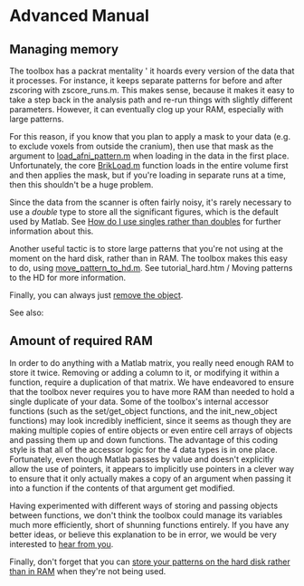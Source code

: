 # Advanced Manual #

## Managing memory ##

The toolbox has a packrat mentality ' it hoards every version of the data that it processes. For instance, it keeps separate patterns for before and after zscoring with zscore\_runs.m. This makes sense, because it makes it easy to take a step back in the analysis path and re-run things with slightly different parameters. However, it can eventually clog up your RAM, especially with large patterns.

For this reason, if you know that you plan to apply a mask to your data (e.g. to exclude voxels from outside the cranium), then use that mask as the argument to [load\_afni\_pattern.m](http://code.google.com/p/princeton-mvpa-toolbox/source/browse/trunk/core/io/load_afni_pattern.m) when loading in the data in the first place. Unfortunately, the core [BrikLoad.m](http://code.google.com/p/princeton-mvpa-toolbox/source/browse/trunk/afni_matlab/BrikLoad.m) function loads in the entire volume first and then applies the mask, but if you're loading in separate runs at a time, then this shouldn't be a huge problem.

Since the data from the scanner is often fairly noisy, it's rarely necessary to use a _double_ type to store all the significant figures, which is the default used by Matlab. See [How do I use singles rather than doubles](HowtosPattern#How_do_I_store_a_pattern_as_singles_rather_than_doubles.md) for further information about this.

Another useful tactic is to store large patterns that you're not using at the moment on the hard disk, rather than in RAM. The toolbox makes this easy to do, using [move\_pattern\_to\_hd.m](http://code.google.com/p/princeton-mvpa-toolbox/source/browse/trunk/core/subj/move_pattern_to_hd.m). See tutorial\_hard.htm / Moving patterns to the HD for more information.

Finally, you can always just [remove the object](ManualAdvancedRemovingObjects.md).

See also:

## Amount of required RAM ##

In order to do anything with a Matlab matrix, you really need enough RAM to store it twice. Removing or adding a column to it, or modifying it within a function, require a duplication of that matrix. We have endeavored to ensure that the toolbox never requires you to have more RAM than needed to hold a single duplicate of your data. Some of the toolbox's internal accessor functions (such as the set/get\_object functions, and the init\_new\_object functions) may look incredibly inefficient, since it seems as though they are making multiple copies of entire objects or even entire cell arrays of objects and passing them up and down functions. The advantage of this coding style is that all of the accessor logic for the 4 data types is in one place. Fortunately, even though Matlab passes by value and doesn't explicitly allow the use of pointers, it appears to implicitly use pointers in a clever way to ensure that it only actually makes a copy of an argument when passing it into a function if the contents of that argument get modified.

Having experimented with different ways of storing and passing objects between functions, we don't think the toolbox could manage its variables much more efficiently, short of shunning functions entirely. If you have any better ideas, or believe this explanation to be in error, we would be very interested to [hear from you](ContactDetails.md).

Finally, don't forget that you can [store your patterns on the hard disk rather than in RAM](ManualAdvancedMemoryManagement#Managing_memory.md) when they're not being used.